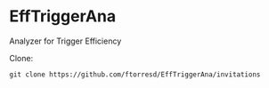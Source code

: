 # EffTriggerAna
Analyzer for Trigger Efficiency


Clone:
```
git clone https://github.com/ftorresd/EffTriggerAna/invitations
```